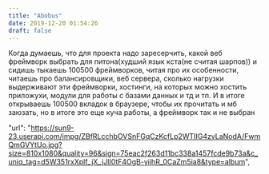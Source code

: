 ```yaml
---
title: "Abobus"
date: 2019-12-20 01:54:26
draft: false
---
```


Когда думаешь, что для проекта надо заресерчить, какой веб фреймворк выбрать для питона(худший язык кста(не считая шарпов)) и сидишь тыкаешь 100500 фреймворков, читая про их особенности, читаешь про балансировщики, веб сервера, сколько нагрузки выдерживают эти фреймворки, хостинги, на которых можно хостить приложухи, модули для работы с базами данных и тд и тп. И в итоге открываешь 100500 вкладок в браузере, чтобы их прочитать и мб заюзать, но в итоге это еще куча работы, а фреймворк так и не выбран

"url": "https://sun9-23.userapi.com/impg/ZBfRLcchbOVSnFGqCzKcfLp2WTIIG4zvLaNodA/FwmQmGVYtUo.jpg?size=810x1080&quality=96&sign=75eac2f263d11bc338a1457fcde9b73a&c_uniq_tag=d5W351rxXplf_jX_jJlI0tF4OgB-yijhR_0CaZm5ia8&type=album",
